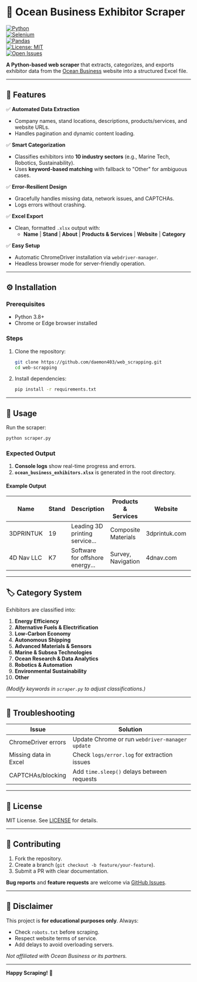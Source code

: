 # 🌊 Ocean Business Exhibitor Scraper  

[![Python](https://img.shields.io/badge/Python-3.8%2B-blue?logo=python)](https://www.python.org/)  
[![Selenium](https://img.shields.io/badge/Selenium-4.0%2B-orange?logo=selenium)](https://www.selenium.dev/)  
[![Pandas](https://img.shields.io/badge/Pandas-1.3%2B-brightgreen?logo=pandas)](https://pandas.pydata.org/)  
[![License: MIT](https://img.shields.io/badge/License-MIT-yellow)](https://opensource.org/licenses/MIT)  
[![Open Issues](https://img.shields.io/github/issues-raw/daemon403/web_scrapping)](https://github.com/daemon403/web_scrapping/issues)  

**A Python-based web scraper** that extracts, categorizes, and exports exhibitor data from the [Ocean Business](https://exhibitormanual.oceanbusiness.com/exhibitor-list-search/) website into a structured Excel file.  

---

## 📌 **Features**  

✅ **Automated Data Extraction**  
- Company names, stand locations, descriptions, products/services, and website URLs.  
- Handles pagination and dynamic content loading.  

✅ **Smart Categorization**  
- Classifies exhibitors into **10 industry sectors** (e.g., Marine Tech, Robotics, Sustainability).  
- Uses **keyword-based matching** with fallback to "Other" for ambiguous cases.  

✅ **Error-Resilient Design**  
- Gracefully handles missing data, network issues, and CAPTCHAs.  
- Logs errors without crashing.  

✅ **Excel Export**  
- Clean, formatted `.xlsx` output with:  
  - **Name** | **Stand** | **About** | **Products & Services** | **Website** | **Category**  

✅ **Easy Setup**  
- Automatic ChromeDriver installation via `webdriver-manager`.  
- Headless browser mode for server-friendly operation.  

---

## ⚙️ **Installation**  

### **Prerequisites**  
- Python 3.8+  
- Chrome or Edge browser installed  

### **Steps**  
1. Clone the repository:  
   ```bash
   git clone https://github.com/daemon403/web_scrapping.git
   cd web-scrapping
   ```  

2. Install dependencies:  
   ```bash
   pip install -r requirements.txt
   ```  

---

## 🚀 **Usage**  

Run the scraper:  
```bash
python scraper.py
```  

### **Expected Output**  
1. **Console logs** show real-time progress and errors.  
2. **`ocean_business_exhibitors.xlsx`** is generated in the root directory.  

#### **Example Output**  
| Name          | Stand | Description                          | Products & Services       | Website          | Category          |  
|---------------|-------|--------------------------------------|---------------------------|------------------|-------------------|  
| 3DPRINTUK     | 19    | Leading 3D printing service...       | Composite Materials       | 3dprintuk.com    | Advanced Materials|  
| 4D Nav LLC    | K7    | Software for offshore energy...      | Survey, Navigation        | 4dnav.com        | Ocean Research    |  

---

## 🏷 **Category System**  
Exhibitors are classified into:  
1. **Energy Efficiency**  
2. **Alternative Fuels & Electrification**  
3. **Low-Carbon Economy**  
4. **Autonomous Shipping**  
5. **Advanced Materials & Sensors**  
6. **Marine & Subsea Technologies**  
7. **Ocean Research & Data Analytics**  
8. **Robotics & Automation**  
9. **Environmental Sustainability**  
10. **Other**  

*(Modify keywords in `scraper.py` to adjust classifications.)*  

---

## 🔧 **Troubleshooting**  

| Issue                  | Solution                                  |  
|------------------------|-------------------------------------------|  
| ChromeDriver errors    | Update Chrome or run `webdriver-manager update` |  
| Missing data in Excel  | Check `logs/error.log` for extraction issues |  
| CAPTCHAs/blocking      | Add `time.sleep()` delays between requests |  

---

## 📜 **License**  
MIT License. See [LICENSE](LICENSE) for details.  

---

## 🤝 **Contributing**  
1. Fork the repository.  
2. Create a branch (`git checkout -b feature/your-feature`).  
3. Submit a PR with clear documentation.  

**Bug reports** and **feature requests** are welcome via [GitHub Issues](https://github.com/daemon403/web_scrapping/issues).  

---

## 📌 **Disclaimer**  
This project is **for educational purposes only**. Always:  
- Check `robots.txt` before scraping.  
- Respect website terms of service.  
- Add delays to avoid overloading servers.  

*Not affiliated with Ocean Business or its partners.*  

---

**Happy Scraping!** 🚀

